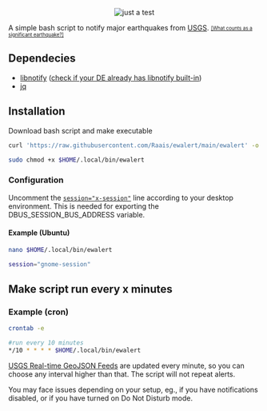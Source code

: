 <p align="center">
  <img src="https://user-images.githubusercontent.com/64605172/127781027-ca663461-e1dc-42ba-b231-eceb170097c0.png" alt="just a test">
</p>

A simple bash script to notify major earthquakes from [USGS](https://earthquake.usgs.gov/earthquakes/feed/v1.0/summary/significant_hour.geojson). <sub><sup>[[What counts as a significant earthquake?]](https://earthquake.usgs.gov/earthquakes/browse/significant.php#sigdef)</sup></sub>

## Dependecies

* [libnotify](https://github.com/GNOME/libnotify) ([check if your DE already has libnotify built-in](https://wiki.archlinux.org/title/Desktop_notifications#Libnotify))
* [jq](https://stedolan.github.io/jq/download/)

## Installation

Download bash script and make executable
```bash
curl 'https://raw.githubusercontent.com/Raais/ewalert/main/ewalert' -o $HOME/.local/bin/ewalert
```

```bash
sudo chmod +x $HOME/.local/bin/ewalert
```
### Configuration
Uncomment the [`session="x-session"`](https://github.com/Raais/ewalert/blob/9953fe78c3b82de1fb5fa43814edd843ad61aea6/ewalert#L5) line according to your desktop environment. This is needed for exporting the DBUS_SESSION_BUS_ADDRESS variable.

#### Example (Ubuntu)
```bash
nano $HOME/.local/bin/ewalert
```
```bash
session="gnome-session"
```

## Make script run every x minutes

### Example (cron)
```bash
crontab -e
```
```bash
#run every 10 minutes
*/10 * * * * $HOME/.local/bin/ewalert
```
[USGS Real-time GeoJSON Feeds](https://earthquake.usgs.gov/earthquakes/feed/v1.0/geojson.php) are updated every minute, so you can choose any interval higher than that. The script will not repeat alerts.

You may face issues depending on your setup, eg., if you have notifications disabled, or if you have turned on Do Not Disturb mode.
